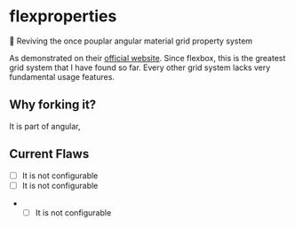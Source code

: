 # flexproperties
:construction: Reviving the once pouplar angular material grid property system

As demonstrated on their [official website](https://material.angularjs.org/latest/layout/children).
Since flexbox, this is the greatest grid system that I have found so far. Every other grid system lacks very fundamental usage features.

## Why forking it?

It is part of angular,

## Current Flaws

 * [ ] It is not configurable
 * [ ] It is not configurable
 *  * [ ] It is not configurable

